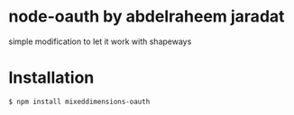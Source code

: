 node-oauth by abdelraheem jaradat
===========
simple modification to let it work with shapeways

Installation
==============

    $ npm install mixeddimensions-oauth
